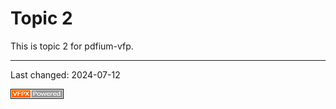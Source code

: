 # Topic 2

This is topic 2 for pdfium-vfp.

----
Last changed: 2024-07-12

![powered by VFPX](./images/vfpxpoweredby_alternative.gif "powered by VFPX")